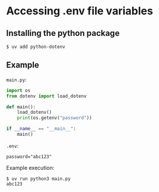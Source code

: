 # Accessing .env file variables

## Installing the python package
```
$ uv add python-dotenv
```

## Example
`main.py`:
```python
import os
from dotenv import load_dotenv

def main():
    load_dotenv()
    print(os.getenv("password"))

if __name__ == "__main__":
    main()
```

`.env`:
```
password="abc123"
```

Example execution:
```
$ uv run python3 main.py
abc123
```

